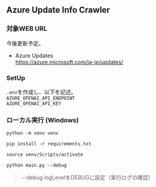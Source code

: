 ## Azure Update Info Crawler

### 対象WEB URL
今後更新予定。
- Azure Updates<br>
  https://azure.microsoft.com/ja-jp/updates/

### SetUp
`.env`を作成し、以下を記述。<br>
`AZURE_OPENAI_API_ENDPOINT` <br>
`AZURE_OPENAI_API_KEY`

### ローカル実行 (Windows)
`python -m venv venv` <br>

`pip install -r requirements.txt` <br>

`source venv/Scripts/activate` <br>

`python main.py --debug` <br>

>--debug
  logLevelをDEBUGに設定（実行ログの確認）

